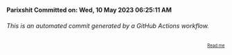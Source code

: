 **Parixshit Committed on: Wed, 10 May 2023 06:25:11 AM** <!-- ed4567d2-c4af-49d9-846a-9a3553c24648 -->

###### This is an automated commit generated by a GitHub Actions workflow.

<div align="right"><sub><sup><a href="https://github.com/Parixshit/AutoCommit.git">Read me</a></sup></sub></div>
